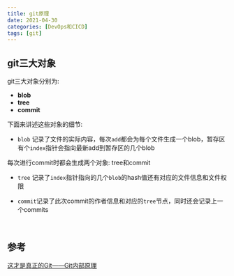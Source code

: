 ```yaml
---
title: git原理
date: 2021-04-30
categories: [DevOps和CICD]
tags: [git]
---
```


## git三大对象

git三大对象分别为:

- **blob** 
- **tree**
- **commit**

下面来讲述这些对象的细节:

- `blob` 记录了文件的实际内容，每次`add`都会为每个文件生成一个blob，暂存区有个`index`指针会指向最新add到暂存区的几个blob

每次进行commit时都会生成两个对象: tree和commit

- `tree` 记录了`index`指针指向的几个`blob`的hash值还有对应的文件信息和文件权限

- `commit`记录了此次commit的作者信息和对应的`tree`节点，同时还会记录上一个commits

​    

## 参考

[这才是真正的Git——Git内部原理](https://juejin.cn/post/6844904019245137927)

